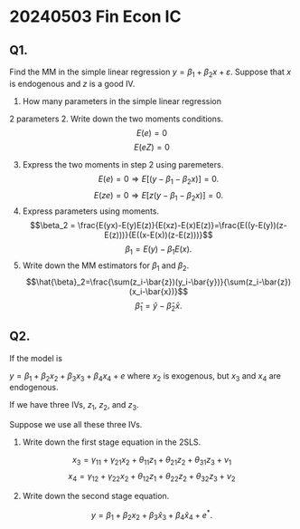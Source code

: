 # 20240503 Fin Econ IC 


## Q1. 

Find the MM in the simple linear regression $y=\beta_1+\beta_2 x + \varepsilon$. Suppose that $x$ is endogenous and  $z$ is a good IV.
1. How many parameters in the simple linear regression

  2 parameters
2. Write down the two moments conditions. 
  $$E(e)=0$$
  $$E(eZ) = 0$$

3. Express the two moments in step 2 using paremeters.
 $$E(e)=0 \Rightarrow E[(y-\beta_1-\beta_2 x)]=0.$$
$$ E(ze) = 0 \Rightarrow E[z(y-\beta_1-\beta_2 x)]=0.$$ 
4. Express parameters using moments. 
$$\beta_2 = \frac{E(yx)-E(y)E(z)}{E(xz)-E(x)E(z)}=\frac{E((y-E(y))(z-E(z)))}{E((x-E(x))(z-E(z)))}$$
$$\beta_1 = E(y) - \beta_1 E(x).$$
5. Write down the MM estimators for $\beta_1$ and $\beta_2$. 
$$\hat{\beta}_2=\frac{\sum(z_i-\bar{z})(y_i-\bar{y})}{\sum(z_i-\bar{z})(x_i-\bar{x})}$$
$$\hat{\beta}_1 =\hat{y}-\hat{\beta}_2 \bar{x}.$$

## Q2. 

If the model is

$y=\beta_1+\beta_2x_2+\beta_3x_3+\beta_4 x_4+ e$
where $x_2$ is exogenous, but $x_3$ and $x_4$ are endogenous. 

If we have three IVs, $z_1$, $z_2$, and $z_3$. 

Suppose we use all these three IVs. 

1. Write down the first stage equation in the 2SLS.

 
$$ x_{3} = \gamma_{11} + \gamma_{21} x_2 +\theta_{11}z_1+\theta_{21}z_2+\theta_{31}z_3+\nu_1$$ 
$$ x_{4} = \gamma_{12} + \gamma_{22} x_2 +\theta_{12}z_1+\theta_{22}z_2+\theta_{32}z_3+\nu_2$$


2. Write down the second stage equation.
   
$$ y=\beta_1+\beta_2x_2+\beta_{3}\hat{x}_{3}+\beta_{4}\hat{x}_{4}+e^*.$$

